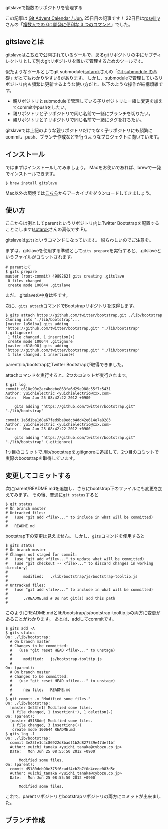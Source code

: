 gitslaveで複数のリポジトリを管理する

この記事は [Git Advent Calendar / Jun.](http://qiita.com/advent-calendar/git) 25日目の記事です！
22日目は[rosylilly](http://qiita.com/users/rosylilly)さんの「[複数人での Git 開発に便利な 3 つのコマンド](http://qiita.com/items/9648ad2c8aa53465372b)」でした。

## gitslaveとは

gitslaveは[こちら](http://gitslave.sourceforge.net/)で公開されているツールで、あるgitリポジトリの中にサブディレクトリとして別のgitリポジトリを置いて管理するためのツールです。

似たようなツールとしてgit submodule([sotarok](http://qiita.com/users/sotarok)さんの「[Git submodule の基礎](http://qiita.com/items/0d525e568a6088f6f6bb)」がとてもわかりやすい!)があります。
しかし、submoduleで管理しているリポジトリ内も頻繁に更新するような使い方だと、以下のような操作が結構煩雑です。

* 親リポジトリとsubmoduleで管理している子リポジトリに一緒に変更を加えてcommitやpushをしたい。
* 親リポジトリと子リポジトリで同じ名前で一緒にブランチを切りたい。
* 親リポジトリと子リポジトリで同じ名前で一緒にタグを打ちたい。

gitslaveでは上記のような親リポジトリだけでなく子リポジトリにも頻繁にcommit、push、ブランチ作成などを行うようなプロジェクトに向いています。


## インストール

ではまずはインストールしてみましょう。
Macをお使いであれば、brewで一発でインストールできます。

```bash:
$ brew install gitslave
```

Mac以外の環境では[こちら](http://sourceforge.net/projects/gitslave/files/)からアーカイブをダウンロードしてきましょう。

## 使い方

ここからは例としてparentというリポジトリ内にTwitter Bootstrapを配置することにします([sotarok](http://qiita.com/users/sotarok)さんの真似です:P)。

gitslaveは`gits`というコマンドになっています。
紛らわしいのでご注意を。

まずは、gitslaveを使用する準備として`gits prepare`を実行すると、.gitslaveというファイルがコミットされます。

```bash:
# parentにて
$ gits prepare
master (root-commit) 4989262] gits creating .gitslave
 0 files changed
 create mode 100644 .gitslave
```

まだ、.gitslaveの中身は空です。

次に、`gits attach`コマンドでBootstrapリポジトリを取得します。

```bash:
$ gits attach https://github.com/twitter/bootstrap.git ./lib/bootstrap
Cloning into './lib/bootstrap'...
[master 1a5d1ba] gits adding "https://github.com/twitter/bootstrap.git" "./lib/bootstrap" (.gitignore)
 1 file changed, 1 insertion(+)
 create mode 100644 .gitignore
[master c618e90] gits adding "https://github.com/twitter/bootstrap.git" "./lib/bootstrap"
 1 file changed, 1 insertion(+)
```

parent/lib/bootstrapにTwitter Bootstrapが取得できました。

attachコマンドを実行すると、2つのコミットが実行されます。

```bash:
$ git log
commit c618e90e2ac4bdebe863fa6d29e988c55f7c5431
Author: yuichielectric <yuichielectric@xxx.com>
Date:   Mon Jun 25 08:42:22 2012 +0900

    gits adding "https://github.com/twitter/bootstrap.git" "./lib/bootstrap"

commit 1a5d1ba1d8a67fed9ba8edcb4dd42e614e7a8283
Author: yuichielectric <yuichielectric@xxx.com>
Date:   Mon Jun 25 08:42:22 2012 +0900

    gits adding "https://github.com/twitter/bootstrap.git" "./lib/bootstrap" (.gitignore)
```

1つ目のコミットで./lib/bootstrapを.gitignoreに追加して、2つ目のコミットで実際のbootstrapを取得しています。

## 変更してコミットする

次にparent/README.mdを追加し、さらにbootstrap下のファイルにも変更を加えてみます。
その後、普通に`git status`すると

```bash:
$ git status
# On branch master
# Untracked files:
#   (use "git add <file>..." to include in what will be committed)
#
#	README.md
```

bootstrap下の変更は見えません。
しかし、`gits`コマンドを使用すると

```bash:
$ gits status
# On branch master
# Changes not staged for commit:
#   (use "git add <file>..." to update what will be committed)
#   (use "git checkout -- <file>..." to discard changes in working directory)
#
#       modified:   ./lib/bootstrap/js/bootstrap-tooltip.js
#
# Untracked files:
#   (use "git add <file>..." to include in what will be committed)
#
#       ./README.md # Do not git(s) add this path
#
```

このようにREADME.mdとlib/bootstrap/js/bootstrap-tooltip.jsの両方に変更があることがわかります。
あとは、addしてcommitです。

```bash:
$ gits add -A
$ gits status
On: ./lib/bootstrap:
  # On branch master
  # Changes to be committed:
  #   (use "git reset HEAD <file>..." to unstage)
  #
  #     modified:   js/bootstrap-tooltip.js
  #
On: (parent):
  # On branch master
  # Changes to be committed:
  #   (use "git reset HEAD <file>..." to unstage)
  #
  #     new file:   README.md
  #
$ git commit -m "Modified some files."
On: ./lib/bootstrap:
  [master 3e23fe1] Modified some files.
   1 file changed, 1 insertion(+), 1 deletion(-)
On: (parent):
  [master d5180de] Modified some files.
   1 file changed, 3 insertions(+)
   create mode 100644 README.md
$ gits log -1
On: ./lib/bootstrap:
  commit 3e23fe1c4c86922d8badf1b2d827739e47def1bf
  Author: yuichi_tanaka <yuichi_tanaka@cybozu.co.jp>
  Date:   Mon Jun 25 08:55:50 2012 +0900
  
      Modified some files.
On: (parent):
  commit d5180deb90e375f6cadf4cb2b7f0d4ceee083d5c
  Author: yuichi_tanaka <yuichi_tanaka@cybozu.co.jp>
  Date:   Mon Jun 25 08:55:50 2012 +0900
  
      Modified some files.
```

これで、parentリポジトリとbootstrapリポジトリの両方にコミットが出来ました。

## ブランチ作成

